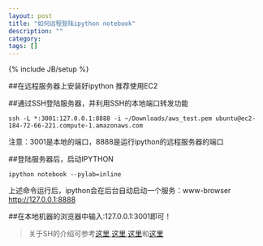 ```yaml
---
layout: post
title: "如何远程登陆ipython notebook"
description: ""
category: 
tags: []
---
```

{% include JB/setup %}

##在远程服务器上安装好ipython
推荐使用EC2

##通过SSH登陆服务器，并利用SSH的本地端口转发功能
~~~~~
ssh -L *:3001:127.0.0.1:8888 -i ~/Downloads/aws_test.pem ubuntu@ec2-184-72-66-221.compute-1.amazonaws.com
~~~~~
注意：3001是本地的端口，8888是运行ipython的远程服务器的端口

##登陆服务器后，启动IPYTHON
~~~~~
ipython notebook --pylab=inline 
~~~~~
上述命令运行后，ipython会在后台自动启动一个服务：www-browser http://127.0.0.1:8888 

##在本地机器的浏览器中输入:127.0.0.1:3001即可！

>关于SH的介绍可参考[这里](http://zh.wikipedia.org/wiki/SSH),[这里](http://www.ruanyifeng.com/blog/2011/12/ssh_remote_login.html),[这里](http://www.ruanyifeng.com/blog/2011/12/ssh_port_forwarding.html)和[这里](http://www.ibm.com/developerworks/cn/linux/l-cn-sshforward/)